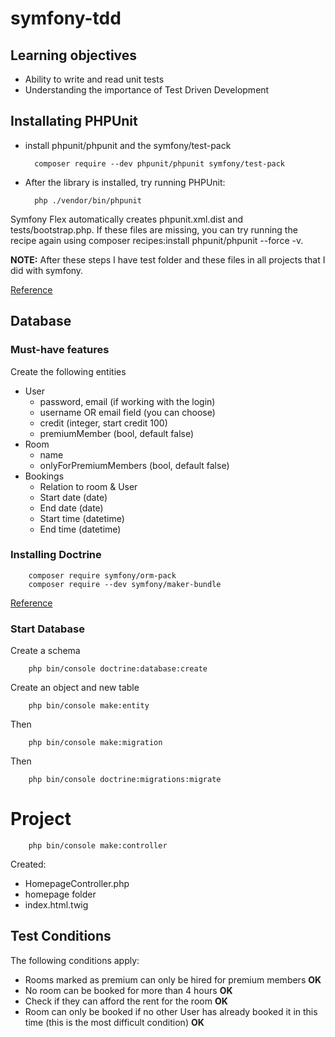 # symfony-tdd

## Learning objectives
- Ability to write and read unit tests
- Understanding the importance of Test Driven Development

## Installating PHPUnit

* install phpunit/phpunit and the symfony/test-pack
    
        composer require --dev phpunit/phpunit symfony/test-pack

* After the library is installed, try running PHPUnit:

        php ./vendor/bin/phpunit

Symfony Flex automatically creates phpunit.xml.dist and tests/bootstrap.php. If these files are missing, you can try running the recipe again using composer recipes:install phpunit/phpunit --force -v.

<b>NOTE:</b> After these steps I have test folder and these files in all projects that I did with symfony.

[Reference](https://symfony.com/doc/current/testing.html)

## Database

### Must-have features

Create the following entities
- User
    - password, email (if working with the login)
    - username OR email field (you can choose)
    - credit (integer, start credit 100)
    - premiumMember (bool, default false)
- Room
    - name
    - onlyForPremiumMembers (bool, default false)
- Bookings
    - Relation to room & User
    - Start date (date)
    - End date (date)
    - Start time (datetime)
    - End time (datetime)
### Installing Doctrine

        composer require symfony/orm-pack
        composer require --dev symfony/maker-bundle

[Reference](https://symfony.com/doc/current/doctrine.html)

### Start Database

Create a schema

        php bin/console doctrine:database:create

Create an object and new table

        php bin/console make:entity

Then

        php bin/console make:migration

Then 

        php bin/console doctrine:migrations:migrate

# Project

        php bin/console make:controller

Created:
* HomepageController.php 
* homepage folder 
* index.html.twig

## Test Conditions

The following conditions apply:

- Rooms marked as premium can only be hired for premium members <b>OK</b>
- No room can be booked for more than 4 hours <b>OK</b>
- Check if they can afford the rent for the room <b>OK</b>
- Room can only be booked if no other User has already booked it in this time (this is the most difficult condition) <b>OK</b>